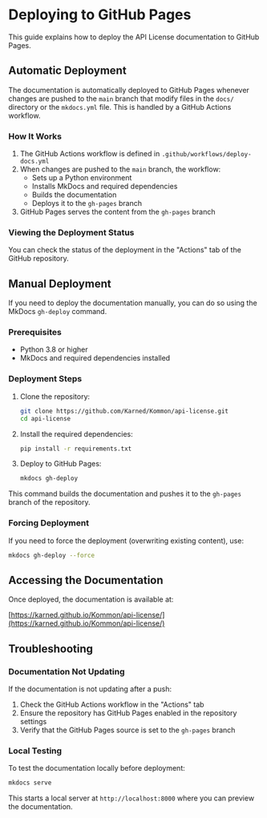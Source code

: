 # Deploying to GitHub Pages

This guide explains how to deploy the API License documentation to GitHub Pages.

## Automatic Deployment

The documentation is automatically deployed to GitHub Pages whenever changes are pushed to the `main` branch that modify files in the `docs/` directory or the `mkdocs.yml` file. This is handled by a GitHub Actions workflow.

### How It Works

1. The GitHub Actions workflow is defined in `.github/workflows/deploy-docs.yml`
2. When changes are pushed to the `main` branch, the workflow:
   - Sets up a Python environment
   - Installs MkDocs and required dependencies
   - Builds the documentation
   - Deploys it to the `gh-pages` branch
3. GitHub Pages serves the content from the `gh-pages` branch

### Viewing the Deployment Status

You can check the status of the deployment in the "Actions" tab of the GitHub repository.

## Manual Deployment

If you need to deploy the documentation manually, you can do so using the MkDocs `gh-deploy` command.

### Prerequisites

- Python 3.8 or higher
- MkDocs and required dependencies installed

### Deployment Steps

1. Clone the repository:
   ```bash
   git clone https://github.com/Karned/Kommon/api-license.git
   cd api-license
   ```

2. Install the required dependencies:
   ```bash
   pip install -r requirements.txt
   ```

3. Deploy to GitHub Pages:
   ```bash
   mkdocs gh-deploy
   ```

This command builds the documentation and pushes it to the `gh-pages` branch of the repository.

### Forcing Deployment

If you need to force the deployment (overwriting existing content), use:

```bash
mkdocs gh-deploy --force
```

## Accessing the Documentation

Once deployed, the documentation is available at:

[https://karned.github.io/Kommon/api-license/](https://karned.github.io/Kommon/api-license/)

## Troubleshooting

### Documentation Not Updating

If the documentation is not updating after a push:

1. Check the GitHub Actions workflow in the "Actions" tab
2. Ensure the repository has GitHub Pages enabled in the repository settings
3. Verify that the GitHub Pages source is set to the `gh-pages` branch

### Local Testing

To test the documentation locally before deployment:

```bash
mkdocs serve
```

This starts a local server at `http://localhost:8000` where you can preview the documentation.
